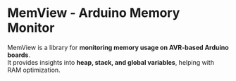 # MemView - Arduino Memory Monitor  

MemView is a library for **monitoring memory usage on AVR-based Arduino boards**.  
It provides insights into **heap, stack, and global variables**, helping with RAM optimization. 
